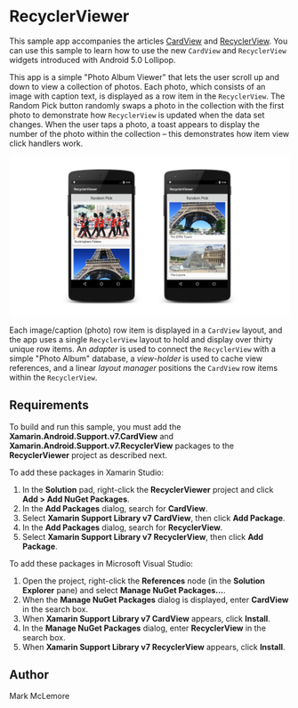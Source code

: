 RecyclerViewer
==============

This sample app accompanies the articles
[CardView](http://developer.xamarin.com/guides/android/platform_features/android_l/cardview) and
[RecyclerView](http://developer.xamarin.com/guides/android/platform_features/android_l/recyclerview).
You can use this sample to learn how to use the new `CardView` and `RecyclerView` widgets
introduced with Android 5.0 Lollipop.

This app is a simple "Photo Album Viewer" that lets the user scroll up 
and down to view a collection of photos. Each photo, which consists of 
an image with caption text, is displayed as a row item in the 
`RecyclerView`. The <span class="uiitem">Random Pick</span> button 
randomly swaps a photo in the collection with the first photo to 
demonstrate how `RecyclerView` is updated when the data set changes. 
When the user taps a photo, a toast appears to display the number of 
the photo within the collection &ndash; this demonstrates how item view 
click handlers work. 

![](Screenshots/example-screens.png)

Each image/caption (photo) row item is displayed in a `CardView` 
layout, and the app uses a single `RecyclerView` layout to hold and 
display over thirty unique row items. An *adapter* is used to connect 
the `RecyclerView` with a simple "Photo Album" database, a 
*view-holder* is used to cache view references, and a linear *layout 
manager* positions the `CardView` row items within the `RecyclerView`. 


Requirements
------------

To build and run this sample, you must add the 
**Xamarin.Android.Support.v7.CardView** and 
**Xamarin.Android.Support.v7.RecyclerView** packages to the 
**RecyclerViewer** project as described next. 

To add these packages in Xamarin Studio:

1. In the **Solution** pad, right-click the **RecyclerViewer** 
   project and click **Add > Add NuGet Packages**.
2. In the **Add Packages** dialog, search for **CardView**.
3. Select **Xamarin Support Library v7 CardView**,
   then click **Add Package**.
4. In the **Add Packages** dialog, search for
   **RecyclerView**.
5. Select **Xamarin Support Library v7 RecyclerView**,
   then click **Add Package**.

To add these packages in Microsoft Visual Studio:

1. Open the project, right-click the **References**
   node (in the **Solution Explorer** pane) and select 
   **Manage NuGet Packages...**.
2. When the **Manage NuGet Packages** dialog is displayed,
   enter **CardView** in the search box.
3. When **Xamarin Support Library v7 CardView**
   appears, click **Install**.
4. In the **Manage NuGet Packages** dialog,
   enter **RecyclerView** in the search box.
5. When **Xamarin Support Library v7 RecyclerView**
   appears, click **Install**.

Author
------ 

Mark McLemore
